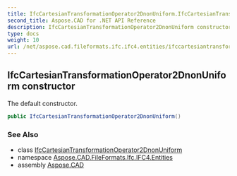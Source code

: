```yaml
---
title: IfcCartesianTransformationOperator2DnonUniform.IfcCartesianTransformationOperator2DnonUniform
second_title: Aspose.CAD for .NET API Reference
description: IfcCartesianTransformationOperator2DnonUniform constructor. The default constructor
type: docs
weight: 10
url: /net/aspose.cad.fileformats.ifc.ifc4.entities/ifccartesiantransformationoperator2dnonuniform/ifccartesiantransformationoperator2dnonuniform/
---
```

## IfcCartesianTransformationOperator2DnonUniform constructor

The default constructor.

```csharp
public IfcCartesianTransformationOperator2DnonUniform()
```

### See Also

* class [IfcCartesianTransformationOperator2DnonUniform](../)
* namespace [Aspose.CAD.FileFormats.Ifc.IFC4.Entities](../../ifccartesiantransformationoperator2dnonuniform/)
* assembly [Aspose.CAD](../../../)


